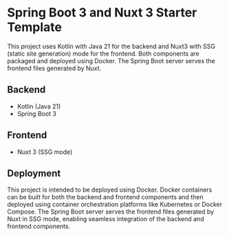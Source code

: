 # Spring Boot 3 and Nuxt 3 Starter Template

This project uses Kotlin with Java 21 for the backend and Nuxt3 with SSG (static site generation) mode for the frontend.
Both components are packaged and deployed using Docker.
The Spring Boot server serves the frontend files generated by Nuxt.

## Backend

- Kotlin (Java 21)
- Spring Boot 3

## Frontend

- Nuxt 3 (SSG mode)

## Deployment

This project is intended to be deployed using Docker.
Docker containers can be built for both the backend and frontend components and then deployed using container orchestration platforms like Kubernetes or Docker Compose.
The Spring Boot server serves the frontend files generated by Nuxt in SSG mode, enabling seamless integration of the backend and frontend components.

